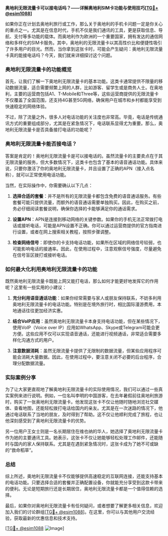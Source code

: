**奥地利无限流量卡可以接电话吗？——详解奥地利SIM卡功能与使用技巧[[TG💪+ @esim1088](https://t.me/s/esim1088)]**

如果你正在计划去奥地利旅行或工作，那么关于奥地利的手机卡问题一定是你关心的重点之一。尤其是在信息时代，手机不仅是我们通讯的工具，更是获取信息、导航、支付等多功能的载体。而奥地利作为欧洲的一个重要国家，拥有发达的通信网络和多样化的SIM卡服务。其中，奥地利的无限流量卡以其高性价比和便捷性吸引了许多用户的目光。然而，当你拿到这张卡时，可能会产生疑问：奥地利无限流量卡真的能接电话吗？今天，我们就来详细探讨这个问题。

### 奥地利无限流量卡的功能概览

首先，让我们了解一下奥地利无限流量卡的基本功能。这类卡通常提供不限量的移动数据流量，适合需要频繁上网的人群，比如游客、留学生或是商务人士。在奥地利，主要的运营商包括A1、T-Mobile和Three等，这些运营商提供的无限流量卡不仅覆盖了全国范围，还支持4G甚至5G网络，确保用户在城市和乡村都能享受到快速稳定的网络体验。

不过，除了流量之外，很多人对电话功能的关注度也非常高。毕竟，电话是传统通讯方式的重要组成部分，尤其是在紧急情况下，电话联系显得尤为重要。那么，奥地利无限流量卡是否具备接打电话的功能呢？

### 奥地利无限流量卡能否接电话？

答案是肯定的！奥地利无限流量卡是可以接电话的。虽然流量卡的主要卖点在于其无限流量的服务，但大多数情况下，这类卡也包含了基本的语音通话功能。具体来说，只要你激活了你的奥地利无限流量卡，并且设置了正确的APN（接入点名称），就可以正常使用电话功能。

当然，在实际操作中，你需要确认以下几点：

1. **选择合适的套餐**：并不是所有的无限流量卡都包含免费的语音通话服务。有些套餐可能只提供流量，而额外的语音通话需要单独购买。因此，在购买之前，务必仔细阅读套餐说明，确保你选择的卡能够满足你的通话需求。

2. **设置APN**：APN是连接到移动网络的关键参数。如果你的手机无法正常拨打电话或接听电话，可能是APN设置不正确。你可以通过运营商提供的官方指南进行设置，或者在网上搜索相关教程，按照步骤调整。

3. **检查网络信号**：即使你的卡支持电话功能，如果所在区域的网络信号较弱，也可能影响电话的接通率。因此，在使用过程中，注意观察信号强度，尽量避免在信号盲区拨打或接听电话。

### 如何最大化利用奥地利无限流量卡的功能

既然奥地利无限流量卡既能上网又能打电话，那么如何才能更好地发挥它的作用呢？这里有一些实用的小建议：

1. **充分利用语音通话功能**：如果你经常需要与家人或朋友保持联系，不妨多利用奥地利无限流量卡的电话功能。特别是在境外旅行时，相比国际漫游费用，本地通话往往更加经济实惠。

2. **结合VoIP应用**：虽然奥地利无限流量卡本身支持电话功能，但在某些情况下，使用VoIP（Voice over IP）应用如WhatsApp、Skype或Telegram可能会更方便。这些应用不仅可以实现语音通话，还能进行视频通话，非常适合需要多样化沟通方式的用户。

3. **注意数据消耗**：虽然无限流量卡提供了无限制的数据流量，但某些应用程序可能会消耗大量数据。因此，在使用过程中，要注意关闭不必要的后台程序，合理分配数据流量。

### 实际案例分享

为了让大家更直观地了解奥地利无限流量卡的实际使用情况，我们可以通过一些真实案例来进行说明。例如，一位名叫李明的中国游客，在去年暑假前往奥地利旅游时，购买了一张奥地利无限流量卡。他发现这张卡不仅让他随时随地浏览社交媒体、查看地图，还能轻松拨打电话给国内的亲友。尤其是在一次迷路的情况下，他通过电话联系了当地的朋友，及时得到了帮助。这不仅让他顺利完成了旅程，也让他深刻感受到了奥地利无限流量卡的优势。

另一位用户王女士则是一名长期居住在维也纳的华人，她选择了奥地利无限流量卡作为她的主要通讯工具。她表示，这张卡不仅让她能够轻松处理工作邮件，还能随时与国内的家人保持联系。尤其是在遇到紧急情况时，这张卡成为了她不可或缺的“救命稻草”。

### 总结

综上所述，奥地利无限流量卡不仅能够提供高速稳定的互联网连接，还能支持基本的电话功能。只要选择合适的套餐并正确配置设备，你就能充分享受到这款卡带来的便利。无论是短期旅行还是长期居住，奥地利无限流量卡都是一个值得信赖的选择。

最后，如果你对奥地利无限流量卡有任何疑问，或者想要了解更多相关信息，欢迎加入我们的讨论群组[[TG💪+ @esim1088](https://t.me/s/esim1088)]。在这里，你可以与其他用户交流经验，获取最新的优惠信息和技术支持。

[[TG💪+ @esim1088](https://t.me/s/esim1088) ![Image](https://i.postimg.cc/4NQfJmqS/Snipaste-2025-05-13-00-14-12.png)]